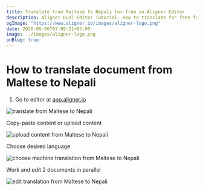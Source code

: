 ```yaml
---
title: Translate from Maltese to Nepali for free in Aligner Editor
description: Aligner Dual Editor Tutorial. How to translate for free from Maltese to Nepali. Aligner is multilingual document management platform. 
ogImage: "https://www.aligner.io/images/aligner-logo.png"
date: 2020-05-06T07:09:21+03:00
image: ../images/aligner-logo.png
onBlog: true
---
```


# How to translate document from Maltese to Nepali

1. Go to editor at [app.aligner.io](https://app.aligner.io "Aligner App web page")

![translate from Maltese to Nepali](../aligner-blank-editor.png "translate from Maltese to Nepali")

Copy-paste content or upload content

![upload content from Maltese to Nepali](../aligner-uploaded-document.png "upload content from Maltese to Nepali")

Choose desired language

![choose machine translation from Maltese to Nepali](../aligner-language-dropdown.png "choose machine translation from Maltese to Nepali")

Work and edit 2 documents in parallel

![edit translation from Maltese to Nepali](../aligner-double-sitded-editor.png "edit translation from Maltese to Nepali")

